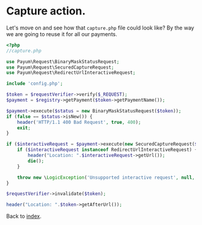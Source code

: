 # Capture action.

Let's move on and see how that `capture.php` file could look like? By the way we are going to reuse it for all our payments.

```php
<?php
//capture.php

use Payum\Request\BinaryMaskStatusRequest;
use Payum\Request\SecuredCaptureRequest;
use Payum\Request\RedirectUrlInteractiveRequest;

include 'config.php';

$token = $requestVerifier->verify($_REQUEST);
$payment = $registry->getPayment($token->getPaymentName());

$payment->execute($status = new BinaryMaskStatusRequest($token));
if (false == $status->isNew()) {
    header('HTTP/1.1 400 Bad Request', true, 400);
    exit;
}

if ($interactiveRequest = $payment->execute(new SecuredCaptureRequest($token), true)) {
    if ($interactiveRequest instanceof RedirectUrlInteractiveRequest) {
        header("Location: ".$interactiveRequest->getUrl());
        die();
    }

    throw new \LogicException('Unsupported interactive request', null, $interactiveRequest);
}

$requestVerifier->invalidate($token);

header("Location: ".$token->getAfterUrl());
```

Back to [index](index.md).

